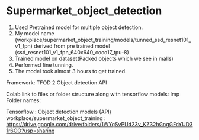 # Supermarket_object_detection

1. Used Pretrained model for multiple object detection.
2. My model name (workplace/supermarket_object_training/models/tunned_ssd_resnet101_v1_fpn) derived from pre trained model (ssd_resnet101_v1_fpn_640x640_coco17_tpu-8)
3. Trained model on dataset(Packed objects which we see in malls)
4. Performed fine tunning.
5. The model took almost 3 hours to get trained.

Framework: TFOD 2 Object detection API

Colab link to files or folder structure along with tensorflow models:
Imp Folder names:

Tensorflow : Object detection models (API)
workplace/supermarket_object_training : 
https://drive.google.com/drive/folders/1WYqSvPUd23v_KZ32hGngGFcYUD31r6OO?usp=sharing
